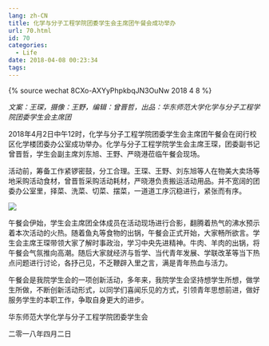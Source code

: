 ```yaml
---
lang: zh-CN
title: 化学与分子工程学院团委学生会主席团午餐会成功举办
url: 70.html
id: 70
categories:
  - Life
date: 2018-04-08 00:23:34
tags:
---
```


{% source wechat 8CXo-AXYyPhpkbqJN3OuNw 2018 4 8 %}

_文案：王琛，摄像：王野，编辑：曾晋哲，出品：华东师范大学化学与分子工程学院团委学生会主席团_

2018年4月2日中午12时，化学与分子工程学院团委学生会主席团午餐会在闵行校区化学楼团委办公室成功举办。化学与分子工程学院学生会主席王琛，团委副书记曾晋哲，学生会副主席刘东旭、王野、严晓港莅临午餐会现场。
<!--more-->

活动前，筹备工作紧锣密鼓，分工合理。王琛、王野、刘东旭等人在物美大卖场等地采购活动食材，曾晋哲采购活动耗材，严晓港负责搬运活动用品。并不宽阔的团委办公室里，择菜、洗菜、切菜、摆菜，一道道工序沉稳进行，紧张而有序。

![](https://api.njzjz.win/1D0hwngpdS2fKVN7R4yWfoEMILLom-S-6)

午餐会伊始，学生会主席团全体成员在活动现场进行合影，翻腾着热气的沸水预示着本次活动的火热。随着鱼丸等食物的出锅，午餐会正式开始，大家畅所欲言。学生会主席王琛带领大家了解时事政治，学习中央先进精神。牛肉、羊肉的出锅，将午餐会气氛推向高潮。随后大家就经济与哲学、当代青年发展、学联改革等当下热点问题进行讨论，各抒己见，不乏鞭辟入里之言，满是青年热血与活力。

午餐会是我院学生会的一项创新活动，多年来，我院学生会坚持想学生所想，做学生所做，不断创新活动形式，以同学们喜闻乐见的方式，引领青年思想前进，做好服务学生的本职工作，争取自身更大的进步。

华东师范大学化学与分子工程学院团委学生会

二零一八年四月二日
